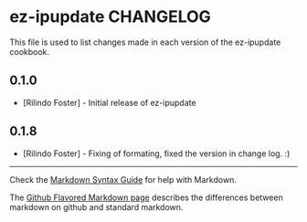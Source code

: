 ez-ipupdate CHANGELOG
=====================

This file is used to list changes made in each version of the ez-ipupdate cookbook.

0.1.0
-----
- [Rilindo Foster] - Initial release of ez-ipupdate

0.1.8
-----
- [Rilindo Foster] - Fixing of formating, fixed the version in change log. :)



- - -
Check the [Markdown Syntax Guide](http://daringfireball.net/projects/markdown/syntax) for help with Markdown.

The [Github Flavored Markdown page](http://github.github.com/github-flavored-markdown/) describes the differences between markdown on github and standard markdown.
